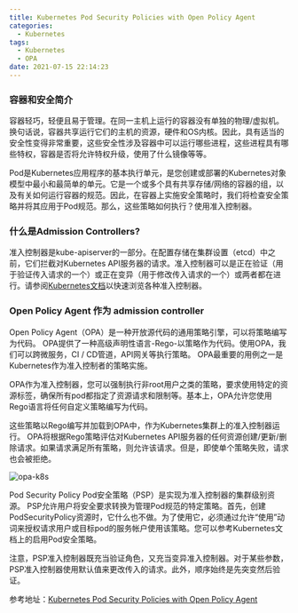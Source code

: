 ```yaml
---
title: Kubernetes Pod Security Policies with Open Policy Agent
categories:
  - Kubernetes
tags:
  - Kubernetes
  - OPA
date: 2021-07-15 22:14:23
---
```


### 容器和安全简介
容器轻巧，轻便且易于管理。在同一主机上运行的容器没有单独的物理/虚拟机。换句话说，容器共享运行它们的主机的资源，硬件和OS内核。因此，具有适当的安全性变得非常重要，这些安全性涉及容器中可以运行哪些进程，这些进程具有哪些特权，容器是否将允许特权升级，使用了什么镜像等等。

Pod是Kubernetes应用程序的基本执行单元，是您创建或部署的Kubernetes对象模型中最小和最简单的单元。它是一个或多个具有共享存储/网络的容器的组，以及有关如何运行容器的规范。因此，在容器上实施安全策略时，我们将检查安全策略并将其应用于Pod规范。那么，这些策略如何执行？使用准入控制器。

### 什么是Admission Controllers?
准入控制器是kube-apiserver的一部分。在配置存储在集群设置（etcd）中之前，它们拦截对Kubernetes API服务器的请求。准入控制器可以是正在验证（用于验证传入请求的一个）或正在变异（用于修改传入请求的一个）或两者都在进行。请参阅[Kubernetes文档](https://kubernetes.io/docs/reference/access-authn-authz/admission-controllers/#what-does-each-admission-controller-do)以快速浏览各种准入控制器。

### Open Policy Agent 作为 admission controller
Open Policy Agent（OPA）是一种开放源代码的通用策略引擎，可以将策略编写为代码。 OPA提供了一种高级声明性语言-Rego-以策略作为代码。使用OPA，我们可以跨微服务，CI / CD管道，API网关等执行策略。 OPA最重要的用例之一是Kubernetes作为准入控制者的策略实施。

OPA作为准入控制器，您可以强制执行非root用户之类的策略，要求使用特定的资源标签，确保所有pod都指定了资源请求和限制等。基本上，OPA允许您使用Rego语言将任何自定义策略编写为代码。

这些策略以Rego编写并加载到OPA中，作为Kubernetes集群上的准入控制器运行。 OPA将根据Rego策略评估对Kubernetes API服务器的任何资源创建/更新/删除请求。如果请求满足所有策略，则允许该请求。但是，即使单个策略失败，请求也会被拒绝。

![opa-k8s](https://www.cmdbyte.com/2021/02/opa-k8s.png)

Pod Security Policy
Pod安全策略（PSP）是实现为准入控制器的集群级别资源。 PSP允许用户将安全要求转换为管理Pod规范的特定策略。首先，创建PodSecurityPolicy资源时，它什么也不做。为了使用它，必须通过允许“使用”动词来授权请求​​用户或目标pod的服务帐户使用该策略。您可以参考Kubernetes文档上的启用Pod安全策略。

注意，PSP准入控制器既充当验证角色，又充当变异准入控制器。对于某些参数，PSP准入控制器使用默认值来更改传入的请求。此外，顺序始终是先突变然后验证。


参考地址：[Kubernetes Pod Security Policies with Open Policy Agent](https://www.infracloud.io/blogs/kubernetes-pod-security-policies-opa/)
